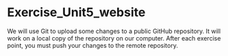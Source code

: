 # Exercise_Unit5_website

We will use Git to upload some changes to a public GitHub repository.
It will work on a local copy of the repository on our computer. After each exercise point, you must
push your changes to the remote repository.
